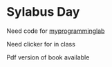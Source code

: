 # Sylabus Day

Need code for [myprogramminglab](myprogramminglab.com)

Need clicker for in class

Pdf version of book available
